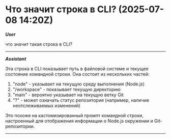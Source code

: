 <!-- Generated by SpecStory -->

# Что значит строка в CLI? (2025-07-08 14:20Z)

_**User**_

что значит такая строка в CLI?

---

_**Assistant**_

Эта строка в CLI показывает путь в файловой системе и текущее состояние командной строки. Она состоит из нескольких частей:

1. "node" - указывает на текущую среду выполнения (Node.js)
2. "/workspace" - показывает текущую директорию
3. "main" - вероятно указывает на текущую ветку Git
4. "?" - может означать статус репозитория (например, наличие неотслеживаемых изменений)

Это похоже на кастомизированный промпт командной строки, настроенный для отображения информации о Node.js окружении и Git-репозитории.

---

